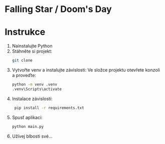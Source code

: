# Falling Star / Doom's Day
# Instrukce
1. Nainstalujte Python
2. Stáhněte si projekt:
   ```sh
   git clone 
   ```
4. Vytvořte venv a instalujte závislosti:
   Ve složce projektu otevřete konzoli a proveďte:
    ```sh
    python -m venv .venv
    .venv\Scripts\activate
    ```
5. Instalace závislostí:
   ```sh
    pip install -r requirements.txt
    ```
6. Spusť aplikaci:
    ```sh
    python main.py
    ```
7. Užívej blbosti své...

